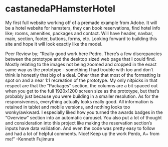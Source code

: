 # castanedaPHamsterHotel

My first full website working off of a premade example from Adobe. It will be a hotel website for hamsters, they can book reservations, find hotel info like; rooms, amenities, packages and contact. Will have header, navbar, main, section, footer, buttons, forms, etc.
Looking forward to building this site and hope it will look exactly like the model. 


Peer Review by; “Really good work here Pedro. There’s a few discrepancies between the prototype and the desktop sized web page that I could find. Mostly relating to the images not being zoomed and cropped in the exact same way as the prototype - something I had trouble with too and don’t think is honestly that big of a deal. Other than that most of the formatting is spot on and a near 1:1 recreation of the prototype. My only nitpicks in that respect are that the “Packages” section, the columns are a bit spaced out when you get to the full 1920x1200 screen size as the prototype, but that’s probably just because you were building in a smaller resolution. As for the responsiveness, everything actually looks really good. All information is retained in tablet and mobile versions, and nothing looks too wonky/awkward. I especially liked how you turned the awards badges in the “Overview” section into an automatic carousel. You also put a lot of thought and consideration into this project like making the reservation section’s inputs have data validation. And even the code was pretty easy to follow and had a lot of helpful comments. Nice! Keep up the work Perdo, A+ from me!” -Kenneth Fujimura